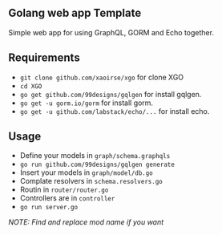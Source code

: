 ## Golang web app Template

Simple web app for using GraphQL, GORM and Echo together. 

## Requirements
- `git clone github.com/xaoirse/xgo` for clone XGO
- `cd XGO`
- `go get github.com/99designs/gqlgen` for install gqlgen.<br/> 
- `go get -u gorm.io/gorm` for install gorm.<br/> 
- `go get -u github.com/labstack/echo/...` for install echo.<br/> 


## Usage
- Define your models in `graph/schema.graphqls`
- `go run github.com/99designs/gqlgen generate`
- Insert your models in `graph/model/db.go`
- Complate resolvers in `schema.resolvers.go`
- Routin in `router/router.go`
- Controllers are in `controller`
- `go run server.go`

*NOTE: Find and replace mod name if you want*